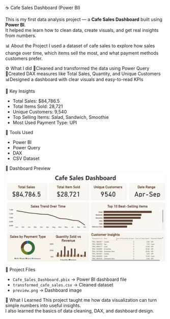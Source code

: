 ☕ Cafe Sales Dashboard (Power BI)

This is my first data analysis project — a **Cafe Sales Dashboard** built using **Power BI**.  
It helped me learn how to clean data, create visuals, and get real insights from numbers.

📊 About the Project
I used a dataset of cafe sales to explore how sales change over time, which items sell the most, and what payment methods customers prefer.

⚙️ What I did
🧹Cleaned and transformed the data using Power Query  
🧮Created DAX measures like Total Sales, Quantity, and Unique Customers  
📊Designed a dashboard with clear visuals and easy-to-read KPIs  

🧠 Key Insights
- Total Sales: $84,786.5  
- Total Items Sold: 28,721  
- Unique Customers: 9,540  
- Top Selling Items: Salad, Sandwich, Smoothie  
- Most Used Payment Type: UPI  

🧰 Tools Used
- Power BI  
- Power Query  
- DAX  
- CSV Dataset

📸 Dashboard Preview
![Dashboard Preview](preview.png)

📂 Project Files
- `Cafe_Sales_Dashboard.pbix` → Power BI dashboard file  
- `transformed_cafe_sales.csv` → Cleaned dataset  
- `preview.png` → Dashboard image  

🚀 What I Learned
This project taught me how data visualization can turn simple numbers into useful insights.  
I also learned the basics of data cleaning, DAX, and dashboard design.
